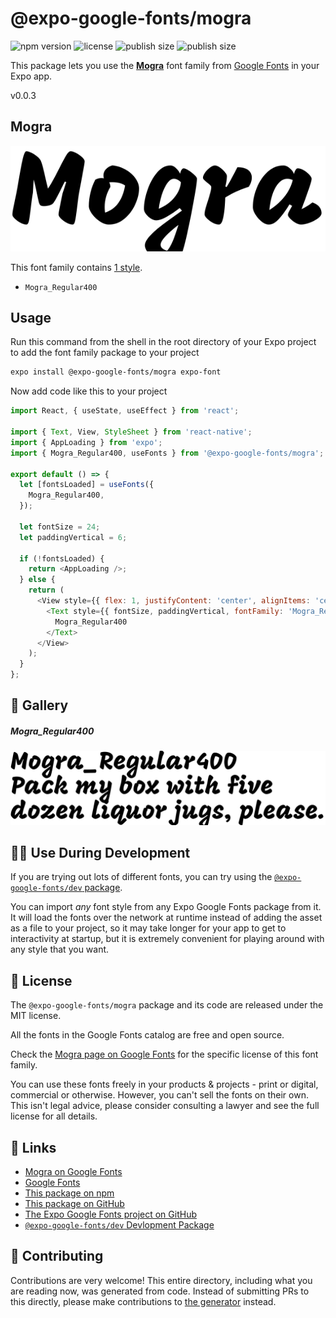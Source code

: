 # @expo-google-fonts/mogra

![npm version](https://flat.badgen.net/npm/v/@expo-google-fonts/mogra)
![license](https://flat.badgen.net/github/license/expo/google-fonts)
![publish size](https://flat.badgen.net/packagephobia/install/@expo-google-fonts/mogra)
![publish size](https://flat.badgen.net/packagephobia/publish/@expo-google-fonts/mogra)

This package lets you use the [**Mogra**](https://fonts.google.com/specimen/Mogra) font family from [Google Fonts](https://fonts.google.com/) in your Expo app.

v0.0.3

## Mogra

![Mogra](./font-family.png)

This font family contains [1 style](#-gallery).

- `Mogra_Regular400`

## Usage

Run this command from the shell in the root directory of your Expo project to add the font family package to your project
```sh
expo install @expo-google-fonts/mogra expo-font
```

Now add code like this to your project
```js
import React, { useState, useEffect } from 'react';

import { Text, View, StyleSheet } from 'react-native';
import { AppLoading } from 'expo';
import { Mogra_Regular400, useFonts } from '@expo-google-fonts/mogra';

export default () => {
  let [fontsLoaded] = useFonts({
    Mogra_Regular400,
  });

  let fontSize = 24;
  let paddingVertical = 6;

  if (!fontsLoaded) {
    return <AppLoading />;
  } else {
    return (
      <View style={{ flex: 1, justifyContent: 'center', alignItems: 'center' }}>
        <Text style={{ fontSize, paddingVertical, fontFamily: 'Mogra_Regular400' }}>
          Mogra_Regular400
        </Text>
      </View>
    );
  }
};

```

## 🔡 Gallery

##### Mogra_Regular400
![Mogra_Regular400](./11a1b64ecdf329dcbc068f036c2c09a2058b63bda66c3a541102b48e959c2a4e.ttf.png)


## 👩‍💻 Use During Development

If you are trying out lots of different fonts, you can try using the [`@expo-google-fonts/dev` package](https://github.com/expo/google-fonts/tree/master/font-packages/dev#readme).

You can import *any* font style from any Expo Google Fonts package from it. It will load the fonts
over the network at runtime instead of adding the asset as a file to your project, so it may take longer
for your app to get to interactivity at startup, but it is extremely convenient
for playing around with any style that you want.

## 📖 License

The `@expo-google-fonts/mogra` package and its code are released under the MIT license.

All the fonts in the Google Fonts catalog are free and open source.

Check the [Mogra page on Google Fonts](https://fonts.google.com/specimen/Mogra) for the specific license of this font family.

You can use these fonts freely in your products & projects - print or digital, commercial or otherwise. However, you can't sell the fonts on their own. This isn't legal advice, please consider consulting a lawyer and see the full license for all details.

## 🔗 Links

- [Mogra on Google Fonts](https://fonts.google.com/specimen/Mogra)
- [Google Fonts](https://fonts.google.com/)
- [This package on npm](https://www.npmjs.com/package/@expo-google-fonts/mogra)
- [This package on GitHub](https://github.com/expo/google-fonts/tree/master/font-packages/mogra)
- [The Expo Google Fonts project on GitHub](https://github.com/expo/google-fonts)
- [`@expo-google-fonts/dev` Devlopment Package](https://github.com/expo/google-fonts/tree/master/font-packages/dev)


## 🤝 Contributing

Contributions are very welcome! This entire directory, including what you are reading now, was generated from code. Instead of submitting PRs to this directly, please make contributions to [the generator](https://github.com/expo/google-fonts/tree/master/packages/generator) instead.
